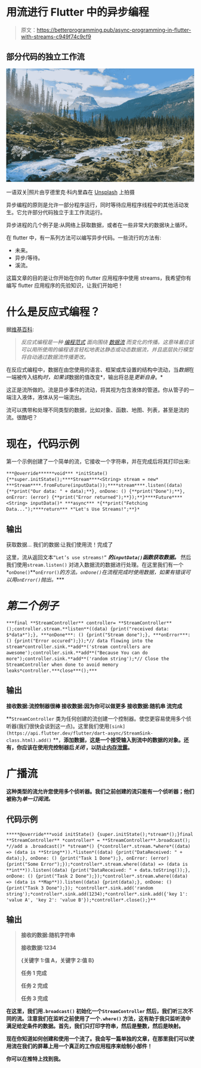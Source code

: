 # 用流进行 Flutter 中的异步编程

> 原文：<https://betterprogramming.pub/async-programming-in-flutter-with-streams-c949f74c9cf9>

## 部分代码的独立工作流

![](img/59cd3f60fcca517ac54f09124a9b9e9a.png)

一语双关|照片由亨德里克·科内里森在 [Unsplash](https://unsplash.com/search/photos/stream?utm_source=unsplash&utm_medium=referral&utm_content=creditCopyText) 上拍摄

异步编程的原则是允许一部分程序运行，同时等待应用程序线程中的其他活动发生。它允许部分代码独立于主工作流运行。

异步进程的几个例子是:从网络上获取数据，或者在一些非常大的数据块上循环。

在 flutter 中，有一系列方法可以编写异步代码。一些流行的方法有:

*   未来。
*   异步/等待。
*   溪流。

这篇文章的目的是让你开始在你的 flutter 应用程序中使用 streams，我希望你有编写 flutter 应用程序的先验知识，让我们开始吧！

# 什么是反应式编程？

据[维基百科](https://en.wikipedia.org/wiki/Reactive_programming):

> *反应式编程是一种* [*编程范式*](https://en.wikipedia.org/wiki/Programming_paradigm) *面向围绕* [*数据流*](https://en.wikipedia.org/wiki/Dataflow_programming) *而变化的传播。这意味着应该可以用所使用的编程语言轻松地表达静态或动态数据流，并且底层执行模型将自动通过数据流传播更改。*

在反应式编程中，数据在由您使用的语言、框架或库设置的结构中流动，当*数据*在一端被传入结构*时，如果该*数据的值改变*，输出将总是*更新自身*。*

这正是流所做的。流是异步事件的流动，将其视为包含液体的管道。你从管子的一端注入液体，液体从另一端流出。

流可以携带和处理不同类型的数据，比如对象、函数、地图、列表，甚至是流的流。很酷吧？

# 现在，代码示例

第一个示例创建了一个简单的流，它接收一个字符串，并在完成后将其打印出来:

```
***@override******void*** *initState() {**super.initState();****Stream****<String> stream = new* ***Stream****.fromFuture(inputData());****stream****.listen((data) {**print("Our data: " + data);**}, onDone: () {**print("Done");**}, onError: (error) {**print("Error returned");**});**}****Future****<String> inputData()* ***async*** *{**print("Fetching Data...");****return*** *"Let's Use Streams!";**}*
```

## 输出

获取数据…
我们的数据:让我们使用流！完成了

这里，流从返回文本`“Let’s use streams!”` ***的`inputData()`函数获取数据。*** 然后我们使用`stream.listen()` 对进入数据流的数据进行处理。在这里我们有一个*`onDone()`**`onError()`*的方法。`onDone()`在流程完成时使用数据，如果有错误可以用`onError()`抛出。****

# ***第二个例子***

```
***final **StreamController** controller= **StreamController**();controller.stream.**listen**((data) {print("received data: $*data*");}, ***onDone***: () {print("Stream done");}, ***onError***: () {print("Error occured");});*// data flowing into the stream*controller.sink.**add**('stream controllers are awesome');controller.sink.**add**("Because You can do more");controller.sink.**add**('random string');*// Close the StreamController when done to avoid memory leaks*controller.***close***();***
```

## **输出**

**接收数据:流控制器很棒
接收数据:因为你可以做更多
接收数据:随机串
流完成**

**`StreamController` 类为任何创建的流创建一个控制器。使您更容易使用多个侦听器(我们很快会谈到这一点)。这里我们使用`[sink](https://api.flutter.dev/flutter/dart-async/StreamSink-class.html).add()` **，**添加数据，这是一个接受输入到流中的数据的对象。还有，你应该在使用完控制器后*关闭* ，以防止[内存泄露](https://en.wikipedia.org/wiki/Memory_leak)。**

# **广播流**

**这种类型的流允许您使用多个侦听器。我们之前创建的流只能有一个侦听器；他们被称为*单一订阅流。***

## **代码示例**

```
*****@override***void initState() {super.initState();*stream*();}final **StreamController** *controller* = **StreamController**.broadcast(); *//add a .broadcast()* *stream*() {*controller*.stream.*where*((data) => (data is **String**)).*listen*((data) {print("DataReceived: " + data);}, onDone: () {print("Task 1 Done");}, onError: (error) {print("Some Error");});*controller*.stream.where((data) => (data is **int**)).listen((data) {print("DataReceived: " + data.toString());}, onDone: () {print("Task 2 Done");});*controller*.stream.where((data) => (data is **Map**)).listen((data) {print(data);}, onDone: () {print("Task 3 Done");}); *controller*.sink.add('random string');*controller*.sink.add(1234);*controller*.sink.add({'key 1': 'value A', 'key 2': 'value B'});*controller*.close();}**
```

## **输出**

> **接收的数据:随机字符串**
> 
> **接收数据:1234**
> 
> **{关键字 1:值 A，关键字 2:值 B}**
> 
> **任务 1 完成**
> 
> **任务 2 完成**
> 
> **任务 3 完成**

**在这里，我们用`.broadcast()` 初始化一个`StreamController` 然后，我们听三次不同的流。注意我们在监听之前使用了一个`.where()` 方法，这有助于我只监听流中满足给定条件的数据。首先，我们只打印字符串，然后是整数，然后是映射。**

**现在你知道如何创建和使用一个流了。我会写一篇单独的文章，在那里我们可以使用流在我们的屏幕上用一个真正的工作应用程序来绘制小部件！**

**你可以在推特上找到我。**